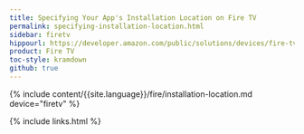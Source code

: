 ```yaml
---
title: Specifying Your App's Installation Location on Fire TV
permalink: specifying-installation-location.html
sidebar: firetv
hippourl: https://developer.amazon.com/public/solutions/devices/fire-tv/docs/specifying-installation-location
product: Fire TV
toc-style: kramdown
github: true
---
```


{% include content/{{site.language}}/fire/installation-location.md device="firetv" %}

{% include links.html %}
